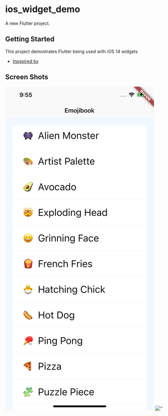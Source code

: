 # ios_widget_demo

A new Flutter project.

## Getting Started

This project demostrates Flutter being used with iOS 14 widgets

- [Inpspired by](https://github.com/apatronl/Emojibook)

## Screen Shots

![''](https://github.com/Zfinix/ios_widget_demo/blob/master/1.png?raw=true)
![''](https://github.com/Zfinix/ios_widget_demo/blob/master/2.png?raw=true)
